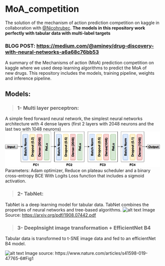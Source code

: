 # MoA_competition
The solution of the mechanism of action prediction competition on kaggle in collaboration with [@Nicohrubec](https://github.com/nicohrubec). **The models in this repository work perfectly with tabular data with multi-label targets**

### BLOG POST: https://medium.com/@aminey/drug-discovery-with-neural-networks-a6a68c76bb53

A summary of the Mechanisms of action (MoA) prediction competition on kaggle where we used deep learning algorithms to predict the MoA of new drugs. This repository includes the models, training pipeline, weights and inference pipeline.

## Models:
> ### 1- Multi layer perceptron:
A simple feed forward neural network, the simplest neural networks architecture with 4 dense layers (first 2 layers with 2048 neurons and the last two with 1048 neurons)
![alt text](https://raw.githubusercontent.com/Amiiney/MoA_competition/main/moa_mlp-8.png)
Parameters: Adam optimizer, Reduce on plateau scheduler and a binary cross-entropy BCE With Logits Loss function that includes a sigmoid activation.

> ### 2- TabNet:
TabNet is a deep learning model for tabular data. TabNet combines the properties of neural networks and tree-based algorithms.
<img src="https://miro.medium.com/max/2400/1*twB1nZHPN5Cuxu2h_jpEPg.png" alt="alt text" width=700 height=450> 
Image Source: https://arxiv.org/pdf/1908.07442.pdf



> ### 3- DeepInsight image transformation + EfficientNet B4
Tabular data is transformed to t-SNE image data and fed to an efficientNet B4 model.

<img src="https://media.springernature.com/full/springer-static/image/art%3A10.1038%2Fs41598-019-47765-6/MediaObjects/41598_2019_47765_Fig1_HTML.png" alt="alt text" width=800 height=300> 
Image source: https://www.nature.com/articles/s41598-019-47765-6#Fig1
